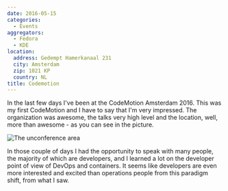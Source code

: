 ```yaml
---
date: 2016-05-15
categories:
  - Events
aggregators:
  - Fedora
  - KDE
location:
  address: Gedempt Hamerkanaal 231
  city: Amsterdam
  zip: 1021 KP
  country: NL
title: Codemotion
---
```


In the last few days I've been at the CodeMotion Amsterdam 2016.
This was my first CodeMotion and I have to say that I'm very impressed.
The organization was awesome, the talks very high level and the location, well, more than awesome - as you can see in the picture.

![The unconference area](/img/posts/2016_05_15_codemotion.jpg)

In those couple of days I had the opportunity to speak with many people, the majority of which are developers, and I learned a lot on the developer point of view of DevOps and containers.
It seems like developers are even more interested and excited than operations people from this paradigm shift, from what I saw.
